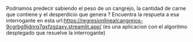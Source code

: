Podriamos predecir sabiendo el peso de un cangrejo, la cantidad de carne que contiene y el desperdicio que genera ? Encuentra la respueta a esa interrogante en esta url:https://regresionlinealcangrejos-9cgrbg9jdnrq7qxfzgzaxy.streamlit.app/ (es una aplicacion con el algoritmo desplegado que resuelve la interrogante)
